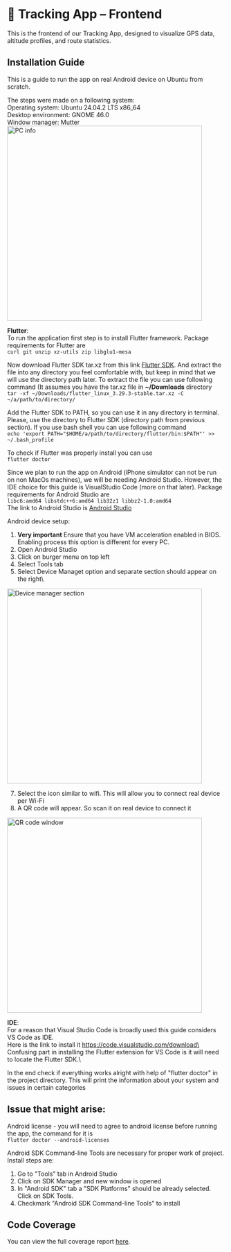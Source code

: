 # 📍 Tracking App – Frontend
This is the frontend of our Tracking App, designed to visualize GPS data, altitude profiles, and route statistics. 

## Installation Guide
This is a guide to run the app on real Android device on Ubuntu from scratch.

The steps were made on a following system:\
Operating system: Ubuntu 24.04.2 LTS x86_64\
Desktop environment: GNOME 46.0\
Window manager: Mutter\
<img src="https://github.com/user-attachments/assets/221fa001-af55-4355-9e96-54b3542a364a" alt="PC info" width="450"/>

**Flutter**:\
To run the application first step is to install Flutter framework. Package requirements for Flutter are\
`curl git unzip xz-utils zip libglu1-mesa`

Now download Flutter SDK tar.xz from this link [Flutter SDK](https://storage.googleapis.com/flutter_infra_release/releases/stable/linux/flutter_linux_3.29.3-stable.tar.xz). And extract the file into any directory you feel comfortable with, but keep in mind that we will use the directory path later. To extract the file you can use following command (It assumes you have the tar.xz file in **~/Downloads** directory\
`tar -xf ~/Downloads/flutter_linux_3.29.3-stable.tar.xz -C ~/a/path/to/directory/`

Add the Flutter SDK to PATH, so you can use it in any directory in terminal. Please, use the directory to Flutter SDK (directory path from previous section). If you use bash shell you can use following command\
`echo 'export PATH="$HOME/a/path/to/directory/flutter/bin:$PATH"' >> ~/.bash_profile`

To check if Flutter was properly install you can use\
`flutter doctor`

Since we plan to run the app on Android (iPhone simulator can not be run on non MacOs machines), we will be needing Android Studio. However, the IDE choice for this guide is VisualStudio Code (more on that later). Package requirements for Android Studio are\
`libc6:amd64 libstdc++6:amd64 lib32z1 libbz2-1.0:amd64`\
The link to Android Studio is [Android Studio](https://developer.android.com/studio/install#linux)

Android device setup:
1. **Very important** Ensure that you have VM acceleration enabled in BIOS. Enabling process this option is different for every PC.
2. Open Android Studio
3. Click on burger menu on top left
4. Select Tools tab
5. Select Device Managet option and separate section should appear on the right\
  <img src="https://github.com/user-attachments/assets/de575d40-f141-4a80-9f0e-b89be1665851" alt="Device manager section" width="450"/>

7. Select the icon similar to wifi. This will allow you to connect real device per Wi-Fi
8. A QR code will appear. So scan it on real device to connect it
  <img src="https://github.com/user-attachments/assets/ca4c1342-c3a2-4b48-b679-6f9f4e531b44" alt="QR code window" width="450"/>

**IDE**:\
For a reason that Visual Studio Code is broadly used this guide considers VS Code as IDE.\
Here is the link to install it https://code.visualstudio.com/download\
Confusing part in installing the Flutter extension for VS Code is it will need to locate the Flutter SDK.\


In the end check if everything works alright with help of "flutter doctor" in the project directory. This will print the information about your system and issues in certain categories

## Issue that might arise:
Android license - you will need to agree to android license before running the app, the command for it is\
`flutter doctor --android-licenses`

Android SDK Command-line Tools are necessary for proper work of project. Install steps are:
1. Go to "Tools" tab in Android Studio
2. Click on SDK Manager and new window is opened
3. In "Android SDK" tab a "SDK Platforms" should be already selected. Click on SDK Tools.
4. Checkmark "Android SDK Command-line Tools" to install

## Code Coverage

You can view the full coverage report [here](https://caiproj.github.io/frontend/).

